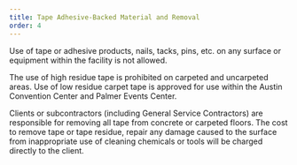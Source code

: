 ```yaml
---
title: Tape Adhesive-Backed Material and Removal
order: 4
---
```


Use of tape or adhesive products, nails, tacks, pins, etc. on any surface or equipment within the facility is not allowed.

The use of high residue tape is prohibited on carpeted and uncarpeted areas. Use of low residue carpet tape is approved for use within the Austin Convention Center and Palmer Events Center.
					
Clients or subcontractors (including General Service Contractors) are responsible for removing all tape from concrete or carpeted floors. The cost to remove tape or tape residue, repair any damage caused to the surface from inappropriate use of cleaning chemicals or tools will be charged directly to the client.
